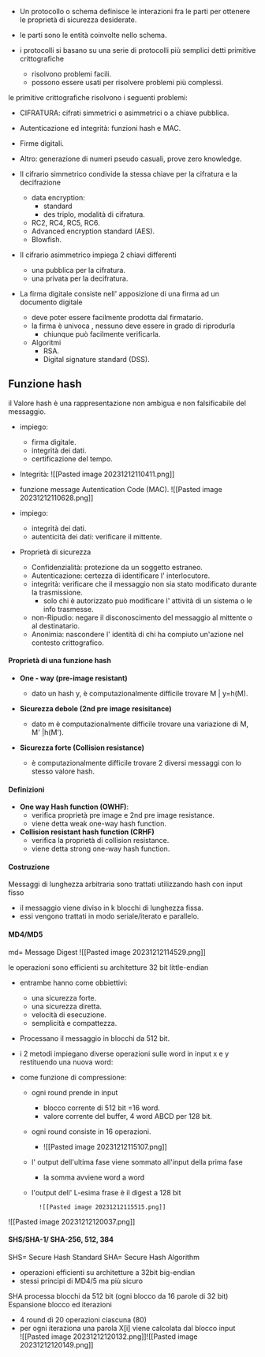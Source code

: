 
- Un protocollo o schema definisce le interazioni fra le parti per ottenere le proprietà di sicurezza desiderate. 
- le parti sono le entità coinvolte nello schema. 

- i protocolli si basano su una serie di protocolli più semplici detti primitive crittografiche
	- risolvono problemi facili. 
	- possono essere usati per risolvere problemi più complessi. 

le primitive crittografiche risolvono i seguenti problemi: 
- CIFRATURA: cifrati simmetrici o asimmetrici o a chiave pubblica. 
- Autenticazione ed integrità: funzioni hash e MAC.
- Firme digitali. 
- Altro: generazione di numeri pseudo casuali, prove zero knowledge. 


- Il cifrario simmetrico condivide la stessa chiave per la cifratura e la decifrazione 
	- data encryption:
		- standard
		- des triplo, modalità di cifratura.
	- RC2, RC4, RC5, RC6.
	- Advanced encryption standard (AES).
	- Blowfish. 


- Il cifrario asimmetrico impiega 2 chiavi differenti 
	- una pubblica per la cifratura.
	- una privata per la decifratura. 


- La firma digitale consiste nell' apposizione di una firma ad un documento digitale 
	- deve poter essere facilmente prodotta dal firmatario.
	- la firma è univoca , nessuno deve essere in grado di riprodurla 
		- chiunque può facilmente verificarla.
	- Algoritmi
		- RSA.
		- Digital signature standard (DSS).

## Funzione hash 

il Valore hash è una rappresentazione non ambigua e non falsificabile del messaggio. 
- impiego:
	- firma digitale. 
	- integrità dei dati. 
	- certificazione del tempo. 
- Integrità: 
 ![[Pasted image 20231212110411.png]]

- funzione message Autentication Code (MAC).
![[Pasted image 20231212110628.png]]
- impiego: 
	- integrità dei dati. 
	- autenticità dei dati: verificare il mittente. 

- Proprietà di sicurezza
	- Confidenzialità: protezione da un soggetto estraneo.
	- Autenticazione: certezza di identificare l' interlocutore. 
	- integrità: verificare che il messaggio non sia stato modificato durante la trasmissione.
		- solo chi è autorizzato può modificare l' attività di un sistema o le info trasmesse.
	- non-Ripudio: negare il disconoscimento del messaggio al mittente o al destinatario. 
	- Anonimia: nascondere l' identità di chi ha compiuto un'azione nel contesto crittografico. 



#### Proprietà di una funzione hash 
- **One - way (pre-image resistant)**
	- dato un hash y,  è computazionalmente difficile trovare M | y=h(M).

- **Sicurezza debole (2nd pre image resisitance)**
	- dato m è computazionalmente difficile trovare una variazione di M, M' |h(M').

- **Sicurezza forte (Collision resistance)**
	- è computazionalmente difficile trovare 2 diversi messaggi con lo stesso valore hash.


#### Definizioni
- **One way Hash function (OWHF)**:
	- verifica proprietà pre image e 2nd pre image resistance. 
	- viene detta weak one-way hash function. 
- **Collision resistant hash function (CRHF)**
	- verifica la proprietà di collision resistance. 
	- viene detta strong one-way hash function. 


#### Costruzione 
Messaggi di lunghezza arbitraria sono trattati utilizzando hash con input fisso 

- il messaggio viene diviso in k blocchi di lunghezza fissa. 
- essi vengono trattati in modo seriale/iterato e parallelo. 

#### MD4/MD5
md= Message Digest 
![[Pasted image 20231212114529.png]]

le operazioni sono efficienti su architetture 32 bit little-endian 
- entrambe hanno come obbiettivi: 
	- una sicurezza forte. 
	- una sicurezza diretta.
	- velocità di esecuzione. 
	- semplicità e compattezza. 

- Processano il messaggio in blocchi da 512 bit. 
- i 2 metodi impiegano diverse operazioni sulle word in input x e y restituendo una nuova word:
- come funzione di compressione: 
	- ogni round prende in input 
		- blocco corrente di 512 bit =16 word.
		- valore corrente del buffer, 4 word ABCD per 128 bit. 
	- ogni round consiste in 16 operazioni.
		- ![[Pasted image 20231212115107.png]]
	- l' output dell'ultima fase viene sommato all'input della prima fase 
		- la somma avviene word a word
	- l'output dell' L-esima frase è il digest a 128 bit 
	  
	  
	        ![[Pasted image 20231212115515.png]]


![[Pasted image 20231212120037.png]]
#### SHS/SHA-1/ SHA-256, 512, 384

SHS= Secure Hash Standard 
SHA= Secure Hash Algorithm

- operazioni efficienti su architetture a 32bit big-endian 
- stessi principi di MD4/5 ma più sicuro

SHA processa blocchi da 512 bit (ogni blocco da 16 parole di 32 bit) 
Espansione blocco ed iterazioni
- 4 round di 20 operazioni ciascuna (80)
- per ogni iteraziona una parola X\[i] viene calcolata dal blocco input  
![[Pasted image 20231212120132.png]]![[Pasted image 20231212120149.png]]

